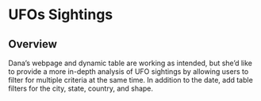# UFOs Sightings

## Overview
Dana’s webpage and dynamic table are working as intended, but she’d like to provide a more in-depth analysis of UFO sightings by allowing users to filter for multiple criteria at the same time. In addition to the date, add table filters for the city, state, country, and shape.
